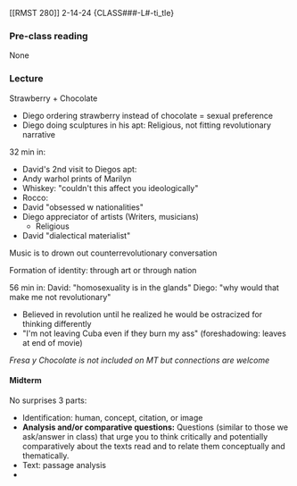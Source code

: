 [[RMST 280]]
2-14-24
{CLASS###-L#-ti_tle}
### Pre-class reading
None
### Lecture
Strawberry + Chocolate
- Diego ordering strawberry instead of chocolate = sexual preference
- Diego doing sculptures in his apt: Religious, not fitting revolutionary narrative

32 min in: 
- David's 2nd visit to Diegos apt: 
- Andy warhol prints of Marilyn
- Whiskey: "couldn't this affect you ideologically"
- Rocco: 
- David "obsessed w nationalities"
- Diego appreciator of artists (Writers, musicians)
	- Religious
- David "dialectical materialist"

Music is to drown out counterrevolutionary conversation

Formation of identity: through art or through nation

56 min in: 
David: "homosexuality is in the glands"
Diego: "why would that make me not revolutionary"
- Believed in revolution until he realized he would be ostracized for thinking differently
- "I'm not leaving Cuba even if they burn my ass" (foreshadowing: leaves at end of movie)

*Fresa y Chocolate is not included on MT but connections are welcome*
#### Midterm
No surprises 
3 parts: 
- Identification: human, concept, citation, or image
- **Analysis and/or comparative questions:** Questions (similar to those we ask/answer in class) that urge you to think critically and potentially comparatively about the texts read and to relate them conceptually and thematically.
- Text: passage analysis
- 


